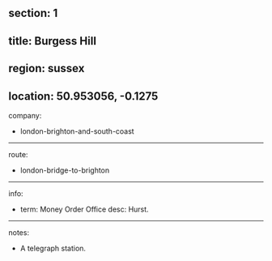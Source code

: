 section: 1
----
title: Burgess Hill
----
region: sussex
----
location: 50.953056, -0.1275
----
company:
- london-brighton-and-south-coast
----
route:
- london-bridge-to-brighton
----
info:
- term: Money Order Office
  desc: Hurst.
----
notes:
- A telegraph station.
